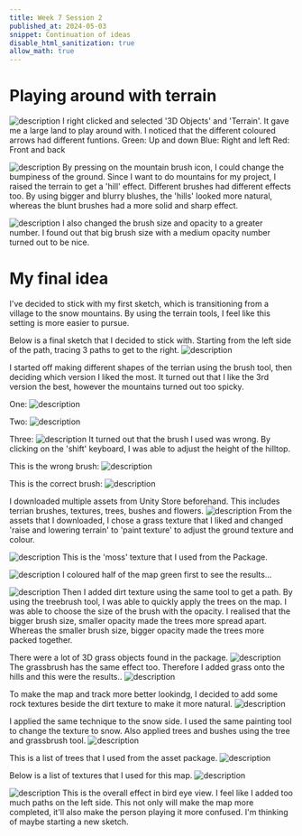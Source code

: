 ```yaml
---
title: Week 7 Session 2
published_at: 2024-05-03
snippet: Continuation of ideas
disable_html_sanitization: true
allow_math: true
---
```

# Playing around with terrain 
![description](/static/W7S2/Terrain.png)
I right clicked and selected '3D Objects' and 'Terrain'. It gave me a large land to play around with. I noticed that the different coloured arrows had different funtions. 
Green: Up and down 
Blue: Right and left 
Red: Front and back 


![description](/static/W7S2/Tools.png)
By pressing on the mountain brush icon, I could change the bumpiness of the ground. Since I want to do mountains for my project, I raised the terrain to get a 'hill' effect. Different brushes had different effects too. By using bigger and blurry blushes, the 'hills' looked more natural, whereas the blunt brushes had a more solid and sharp effect. 


![description](/static/W7S2/After.png)
I also changed the brush size and opacity to a greater number. I found out that big brush size with a medium opacity number turned out to be nice. 

# My final idea
I've decided to stick with my first sketch, which is transitioning from a village to the snow mountains. By using the terrain tools, I feel like this setting is more easier to pursue. 

Below is a final sketch that I decided to stick with. Starting from the left side of the path, tracing 3 paths to get to the right. 
![description](/static/W7S2/sketch.jpg)

I started off making different shapes of the terrian using the brush tool, then deciding which version I liked the most. It turned out that I like the 3rd version the best, however the mountains turned out too spicky. 

One:
![description](/W7S2/one.png)

Two:
![description](/W7S2/two.png)




Three:
![description](/W7S2/three.png)
It turned out that the brush I used was wrong. By clicking on the 'shift' keyboard, I was able to adjust the height of the hilltop. 

This is the wrong brush:
![description](/W7S2/brush.png)

This is the correct brush:
![description](/W7S2/brush2.png)


I downloaded multiple assets from Unity Store beforehand. This includes terrian brushes, textures, trees, bushes and flowers. 
![description](/static/W7S2/assets.png)
From the assets that I downloaded, I chose a grass texture that I liked and changed 'raise and lowering terrain' to 'paint texture' to adjust the ground texture and colour. 

![description](/static/W7S2/moss.png)
This is the 'moss' texture that I used from the Package. 

![description](/static/W7S2/four.png)
I coloured half of the map green first to see the results...


![description](/static/W7S2/five.png) 
Then I added dirt texture using the same tool to get a path. By using the treebrush tool, I was able to quickly apply the trees on the map. I was able to choose the size of the brush with the opacity. I realised that the bigger brush size, smaller opacity made the trees more spread apart. Whereas the smaller brush size, bigger opacity made the trees more packed together. 


There were a lot of 3D grass objects found in the package. 
![description](/static/W7S2/grassbrush.png)
The grassbrush has the same effect too. Therefore I added grass onto the hills and this were the results..
![description](/static/W7S2/grass.png)


To make the map and track more better lookindg, I decided to add some rock textures beside the dirt texture to make it more natural. 
![description](/static/W7S2/rocktexture.png)


I applied the same technique to the snow side. I used the same painting tool to change the texture to snow. Also applied trees and bushes using the tree and grassbrush tool. 
![description](/static/W7S2/snowside.png)


This is a list of trees that I used from the asset package. 
![description](/static/W7S2/snowtrees.png)

Below is a list of textures that I used for this map. 
![description](/static/W7S2/textures.png)

![description](/static/W7S2/six.png)
This is the overall effect in bird eye view. I feel like I added too much paths on the left side. This not only will make the map more completed, it'll also make the person playing it more confused. I'm thinking of maybe starting a new sketch. 

